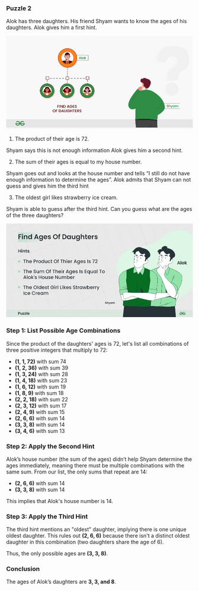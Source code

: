 ### Puzzle 2

Alok has three daughters. His friend Shyam wants to know the ages of his daughters. Alok gives him a first hint. 

![puz2](img|folder/Find-agesof-daughters.png)

1. The product of their age is 72. 

Shyam says this is not enough information Alok gives him a second hint. 

2. The sum of their ages is equal to my house number. 

Shyam goes out and looks at the house number and tells “I still do not have enough information to determine the ages”. 
Alok admits that Shyam can not guess and gives him the third hint 

3. The oldest girl likes strawberry ice cream. 

Shyam is able to guess after the third hint. Can you guess what are the ages of the three daughters? 

![puz2](img|folder/hint_puz1.png)


### Step 1: List Possible Age Combinations
Since the product of the daughters' ages is 72, let's list all combinations of three positive integers that multiply to 72:

- **(1, 1, 72)** with sum 74
- **(1, 2, 36)** with sum 39
- **(1, 3, 24)** with sum 28
- **(1, 4, 18)** with sum 23
- **(1, 6, 12)** with sum 19
- **(1, 8, 9)** with sum 18
- **(2, 2, 18)** with sum 22
- **(2, 3, 12)** with sum 17
- **(2, 4, 9)** with sum 15
- **(2, 6, 6)** with sum 14
- **(3, 3, 8)** with sum 14
- **(3, 4, 6)** with sum 13

### Step 2: Apply the Second Hint
Alok’s house number (the sum of the ages) didn’t help Shyam determine the ages immediately, meaning there must be multiple combinations with the same sum. From our list, the only sums that repeat are 14:

- **(2, 6, 6)** with sum 14
- **(3, 3, 8)** with sum 14

This implies that Alok's house number is 14.

### Step 3: Apply the Third Hint
The third hint mentions an "oldest" daughter, implying there is one unique oldest daughter. This rules out **(2, 6, 6)** because there isn't a distinct oldest daughter in this combination (two daughters share the age of 6). 

Thus, the only possible ages are **(3, 3, 8)**.

### Conclusion
The ages of Alok’s daughters are **3, 3, and 8**.
